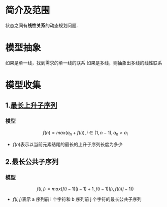 # 简介及范围

状态之间有**线性关系**的动态规划问题.


#  模型抽象

如果是单一线，找到需求的单一线的联系
如果是多线，则抽象出多线的线性联系


# 模型收集


## 1.[最长上升子序列](https://www.acwing.com/problem/content/897/)

### 模型
$$ f(n) = max(a_{n} + f(i)),i\in(1,n -1),a_{n} > a_{i}$$
- $f(n)$表示以当前元素结尾的最长的上升子序列长度为多少

## 2.最长公共子序列

### 模型

$$f(i,j) = max(f(i - 1)(j - 1) + 1, f(i - 1)(j), f(i)(j - 1))$$
- $f(i, j)$表示 a 序列前 i 个字符和 b 序列前 j 个字符的最长公共子序列



 




